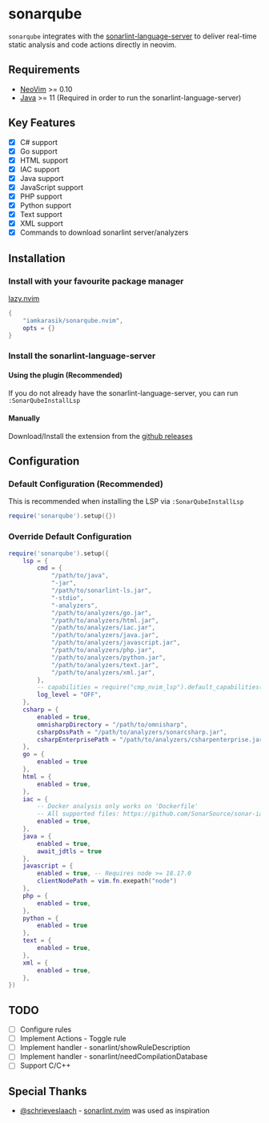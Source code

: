 # sonarqube
`sonarqube` integrates with the [sonarlint-language-server](https://github.com/SonarSource/sonarlint-language-server) to deliver real-time static analysis and code actions directly in neovim.

## Requirements
- [NeoVim](https://neovim.io/) >= 0.10
- [Java](https://adoptopenjdk.net/releases.html) >= 11 (Required in order to run the sonarlint-language-server)

## Key Features
- [x] C# support
- [x] Go support
- [x] HTML support
- [x] IAC support
- [x] Java support
- [x] JavaScript support
- [x] PHP support
- [x] Python support
- [x] Text support
- [x] XML support
- [x] Commands to download sonarlint server/analyzers

## Installation

### Install with your favourite package manager

[lazy.nvim](https://github.com/folke/lazy.nvim)
```lua
{
    "iamkarasik/sonarqube.nvim",
    opts = {}
}
```

### Install the sonarlint-language-server

#### Using the plugin (Recommended)
If you do not already have the sonarlint-language-server, you can run `:SonarQubeInstallLsp`

#### Manually
Download/Install the extension from the [github releases](https://github.com/SonarSource/sonarlint-vscode/releases)

## Configuration

### Default Configuration (Recommended)
This is recommended when installing the LSP via `:SonarQubeInstallLsp`
```lua
require('sonarqube').setup({})
```

### Override Default Configuration
```lua
require('sonarqube').setup({
    lsp = {
        cmd = { 
            "/path/to/java",
            "-jar",
            "/path/to/sonarlint-ls.jar",
            "-stdio",
            "-analyzers",
            "/path/to/analyzers/go.jar",
            "/path/to/analyzers/html.jar",
            "/path/to/analyzers/iac.jar",
            "/path/to/analyzers/java.jar",
            "/path/to/analyzers/javascript.jar",
            "/path/to/analyzers/php.jar",
            "/path/to/analyzers/python.jar",
            "/path/to/analyzers/text.jar",
            "/path/to/analyzers/xml.jar",
        },
        -- capabilities = require("cmp_nvim_lsp").default_capabilities(),
        log_level = "OFF",
    },
    csharp = {
        enabled = true,
        omnisharpDirectory = "/path/to/omnisharp",
        csharpOssPath = "/path/to/analyzers/sonarcsharp.jar",
        csharpEnterprisePath = "/path/to/analyzers/csharpenterprise.jar",
    },
    go = { 
        enabled = true 
    },
    html = {
        enabled = true,
    },
    iac = {
        -- Docker analysis only works on 'Dockerfile'
        -- All supported files: https://github.com/SonarSource/sonar-iac
        enabled = true,
    },
    java = {
        enabled = true,
        await_jdtls = true 
    },
    javascript = {
        enabled = true, -- Requires node >= 18.17.0
        clientNodePath = vim.fn.exepath("node")
    },
    php = {
        enabled = true,
    },
    python = {
        enabled = true 
    },
    text = {
        enabled = true,
    },
    xml = {
        enabled = true,
    },
})
```

## TODO
- [ ] Configure rules
- [ ] Implement Actions - Toggle rule
- [ ] Implement handler - sonarlint/showRuleDescription
- [ ] Implement handler - sonarlint/needCompilationDatabase
- [ ] Support C/C++

## Special Thanks
- [@schrieveslaach](https://github.com/schrieveslaach/) - [sonarlint.nvim](https://gitlab.com/schrieveslaach/sonarlint.nvim) was used as inspiration

